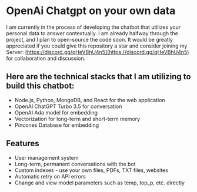 # OpenAi Chatgpt on your own data

I am currently in the process of developing the chatbot that utilizes your personal data to answer contextually. I am already halfway through the project, and I plan to open-source the code soon. It would be greatly appreciated if you could give this repository a star and consider joining my Server: [https://discord.gg/qHeVBhU4n5](https://discord.gg/qHeVBhU4n5) for collaboration and discussion.


## Here are the technical stacks that I am utilizing to build this chatbot:

- Node.js, Python, MongoDB, and React for the web application
- OpenAI ChatGPT Turbo 3.5 for conversation
- OpenAI Ada model for embedding
- Vectorization for long-term and short-term memory
- Pincones Database for embedding


## Features
- User management system
- Long-term, permanent conversations with the bot
- Custom indexes - use your own files, PDFs, TXT files, websites
- Automatic retry on API errors
- Change and view model parameters such as temp, top\_p, etc. directly
